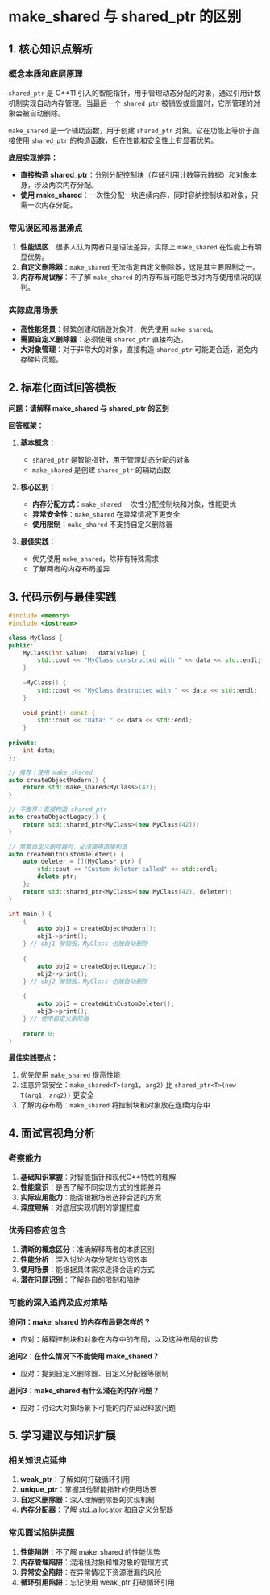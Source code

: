 

# make_shared 与 shared_ptr 的区别
## 1. 核心知识点解析  
### 概念本质和底层原理  
`shared_ptr` 是 C++11 引入的智能指针，用于管理动态分配的对象，通过引用计数机制实现自动内存管理。当最后一个 `shared_ptr` 被销毁或重置时，它所管理的对象会被自动删除。

`make_shared` 是一个辅助函数，用于创建 `shared_ptr` 对象。它在功能上等价于直接使用 `shared_ptr` 的构造函数，但在性能和安全性上有显著优势。

**底层实现差异：**
- **直接构造 shared_ptr**：分别分配控制块（存储引用计数等元数据）和对象本身，涉及两次内存分配。
- **使用 make_shared**：一次性分配一块连续内存，同时容纳控制块和对象，只需一次内存分配。

### 常见误区和易混淆点

1. **性能误区**：很多人认为两者只是语法差异，实际上 `make_shared` 在性能上有明显优势。
2. **自定义删除器**：`make_shared` 无法指定自定义删除器，这是其主要限制之一。
3. **内存布局误解**：不了解 `make_shared` 的内存布局可能导致对内存使用情况的误判。

### 实际应用场景

- **高性能场景**：频繁创建和销毁对象时，优先使用 `make_shared`。
- **需要自定义删除器**：必须使用 `shared_ptr` 直接构造。
- **大对象管理**：对于非常大的对象，直接构造 `shared_ptr` 可能更合适，避免内存碎片问题。

## 2. 标准化面试回答模板

**问题：请解释 make_shared 与 shared_ptr 的区别**

**回答框架：**

1. **基本概念**：
   - `shared_ptr` 是智能指针，用于管理动态分配的对象
   - `make_shared` 是创建 `shared_ptr` 的辅助函数

2. **核心区别**：
   - **内存分配方式**：`make_shared` 一次性分配控制块和对象，性能更优
   - **异常安全性**：`make_shared` 在异常情况下更安全
   - **使用限制**：`make_shared` 不支持自定义删除器

3. **最佳实践**：
   - 优先使用 `make_shared`，除非有特殊需求
   - 了解两者的内存布局差异

## 3. 代码示例与最佳实践

```cpp
#include <memory>
#include <iostream>

class MyClass {
public:
    MyClass(int value) : data(value) {
        std::cout << "MyClass constructed with " << data << std::endl;
    }
    
    ~MyClass() {
        std::cout << "MyClass destructed with " << data << std::endl;
    }
    
    void print() const {
        std::cout << "Data: " << data << std::endl;
    }
    
private:
    int data;
};

// 推荐：使用 make_shared
auto createObjectModern() {
    return std::make_shared<MyClass>(42);
}

// 不推荐：直接构造 shared_ptr
auto createObjectLegacy() {
    return std::shared_ptr<MyClass>(new MyClass(42));
}

// 需要自定义删除器时，必须使用直接构造
auto createWithCustomDeleter() {
    auto deleter = [](MyClass* ptr) {
        std::cout << "Custom deleter called" << std::endl;
        delete ptr;
    };
    return std::shared_ptr<MyClass>(new MyClass(42), deleter);
}

int main() {
    {
        auto obj1 = createObjectModern();
        obj1->print();
    } // obj1 被销毁，MyClass 也被自动删除
    
    {
        auto obj2 = createObjectLegacy();
        obj2->print();
    } // obj2 被销毁，MyClass 也被自动删除
    
    {
        auto obj3 = createWithCustomDeleter();
        obj3->print();
    } // 使用自定义删除器
    
    return 0;
}
```

**最佳实践要点：**
1. 优先使用 `make_shared` 提高性能
2. 注意异常安全：`make_shared<T>(arg1, arg2)` 比 `shared_ptr<T>(new T(arg1, arg2))` 更安全
3. 了解内存布局：`make_shared` 将控制块和对象放在连续内存中

## 4. 面试官视角分析

### 考察能力

1. **基础知识掌握**：对智能指针和现代C++特性的理解
2. **性能意识**：是否了解不同实现方式的性能差异
3. **实际应用能力**：能否根据场景选择合适的方案
4. **深度理解**：对底层实现机制的掌握程度

### 优秀回答应包含

1. **清晰的概念区分**：准确解释两者的本质区别
2. **性能分析**：深入讨论内存分配和访问效率
3. **使用场景**：能根据具体需求选择合适的方式
4. **潜在问题识别**：了解各自的限制和陷阱

### 可能的深入追问及应对策略

**追问1：make_shared 的内存布局是怎样的？**
- 应对：解释控制块和对象在内存中的布局，以及这种布局的优势

**追问2：在什么情况下不能使用 make_shared？**
- 应对：提到自定义删除器、自定义分配器等限制

**追问3：make_shared 有什么潜在的内存问题？**
- 应对：讨论大对象场景下可能的内存延迟释放问题

## 5. 学习建议与知识扩展

### 相关知识点延伸

1. **weak_ptr**：了解如何打破循环引用
2. **unique_ptr**：掌握其他智能指针的使用场景
3. **自定义删除器**：深入理解删除器的实现机制
4. **内存分配器**：了解 std::allocator 和自定义分配器

### 常见面试陷阱提醒

1. **性能陷阱**：不了解 make_shared 的性能优势
2. **内存管理陷阱**：混淆栈对象和堆对象的管理方式
3. **异常安全陷阱**：在异常情况下资源泄漏的风险
4. **循环引用陷阱**：忘记使用 weak_ptr 打破循环引用
